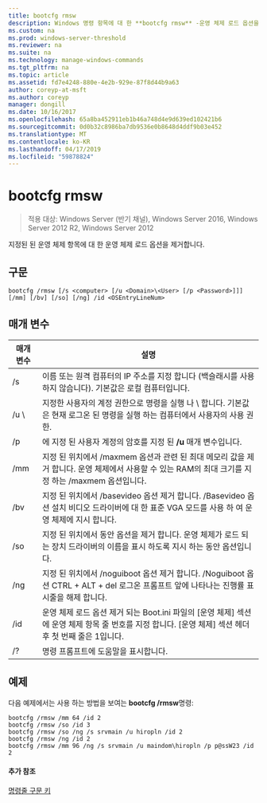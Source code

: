 ```yaml
---
title: bootcfg rmsw
description: Windows 명령 항목에 대 한 **bootcfg rmsw** -운영 체제 로드 옵션을 지정 된 운영 체제 항목을 제거 합니다.
ms.custom: na
ms.prod: windows-server-threshold
ms.reviewer: na
ms.suite: na
ms.technology: manage-windows-commands
ms.tgt_pltfrm: na
ms.topic: article
ms.assetid: fd7e4248-880e-4e2b-929e-87f8d44b9a63
author: coreyp-at-msft
ms.author: coreyp
manager: dongill
ms.date: 10/16/2017
ms.openlocfilehash: 65a8ba452911eb1b46a748d4e9d639ed102421b6
ms.sourcegitcommit: 0d0b32c8986ba7db9536e0b8648d4ddf9b03e452
ms.translationtype: MT
ms.contentlocale: ko-KR
ms.lasthandoff: 04/17/2019
ms.locfileid: "59878824"
---
```

# <a name="bootcfg-rmsw"></a>bootcfg rmsw

>적용 대상: Windows Server (반기 채널), Windows Server 2016, Windows Server 2012 R2, Windows Server 2012

지정된 된 운영 체제 항목에 대 한 운영 체제 로드 옵션을 제거합니다.

## <a name="syntax"></a>구문
```
bootcfg /rmsw [/s <computer> [/u <Domain>\<User> [/p <Password>]]] [/mm] [/bv] [/so] [/ng] /id <OSEntryLineNum>
```
## <a name="parameters"></a>매개 변수
|매개 변수|설명|
|-------|--------|
|/s <computer>|이름 또는 원격 컴퓨터의 IP 주소를 지정 합니다 (백슬래시를 사용 하지 않습니다). 기본값은 로컬 컴퓨터입니다.|
|/u <Domain>\\<User>|지정한 사용자의 계정 권한으로 명령을 실행 <User> 나 <Domain> \\ <User>합니다. 기본값은 현재 로그온 된 명령을 실행 하는 컴퓨터에서 사용자의 사용 권한.|
|/p <Password>|에 지정 된 사용자 계정의 암호를 지정 된 **/u** 매개 변수입니다.|
|/mm|지정 된 위치에서 /maxmem 옵션과 관련 된 최대 메모리 값을 제거 <OSEntryLineNum>합니다. 운영 체제에서 사용할 수 있는 RAM의 최대 크기를 지정 하는 /maxmem 옵션입니다.|
|/bv|지정 된 위치에서 /basevideo 옵션 제거 <OSEntryLineNum>합니다. /Basevideo 옵션 설치 비디오 드라이버에 대 한 표준 VGA 모드를 사용 하 여 운영 체제에 지시 합니다.|
|/so|지정 된 위치에서 동안 옵션을 제거 <OSEntryLineNum>합니다. 운영 체제가 로드 되는 장치 드라이버의 이름을 표시 하도록 지시 하는 동안 옵션입니다.|
|/ng|지정 된 위치에서 /noguiboot 옵션 제거 <OSEntryLineNum>합니다. /Noguiboot 옵션 CTRL + ALT + del 로그온 프롬프트 앞에 나타나는 진행률 표시줄을 해제 합니다.|
|/id <OSEntryLineNum>|운영 체제 로드 옵션 제거 되는 Boot.ini 파일의 [운영 체제] 섹션에 운영 체제 항목 줄 번호를 지정 합니다. [운영 체제] 섹션 헤더 후 첫 번째 줄은 1입니다.|
|/?|명령 프롬프트에 도움말을 표시합니다.|
## <a name="BKMK_examples"></a>예제
다음 예제에서는 사용 하는 방법을 보여는 **bootcfg /rmsw**명령:
```
bootcfg /rmsw /mm 64 /id 2 
bootcfg /rmsw /so /id 3 
bootcfg /rmsw /so /ng /s srvmain /u hiropln /id 2 
bootcfg /rmsw /ng /id 2 
bootcfg /rmsw /mm 96 /ng /s srvmain /u maindom\hiropln /p p@ssW23 /id 2       
```
#### <a name="additional-references"></a>추가 참조
[명령줄 구문 키](command-line-syntax-key.md)
